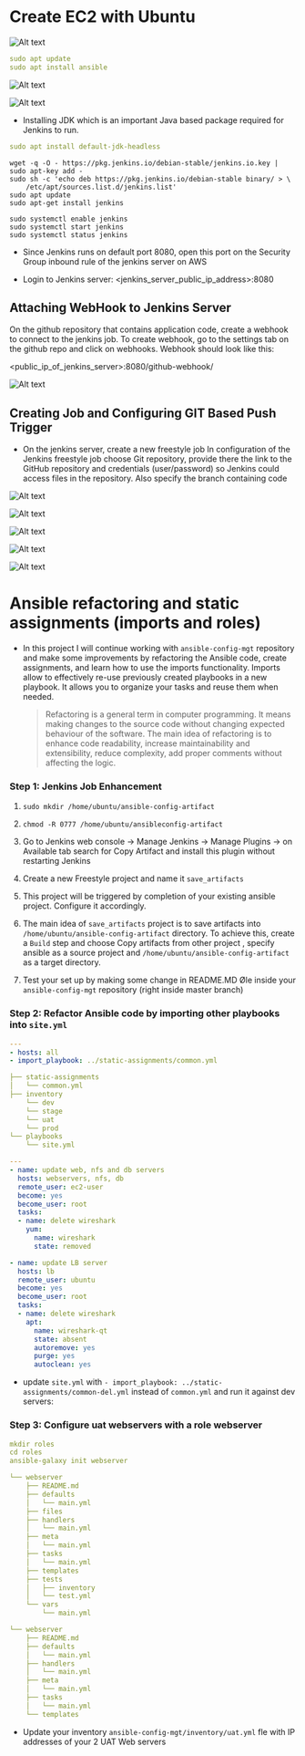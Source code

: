 # Create EC2 with Ubuntu

![Alt text](Screenshots/3.Ansible.png)

```yml
sudo apt update
sudo apt install ansible
```
![Alt text](Screenshots/1.Ansible-Version.jpg)

![Alt text](Screenshots/3.Ansible.png)
- Installing JDK which is an important Java based package required for Jenkins to run.


```yml
sudo apt install default-jdk-headless
```

```
wget -q -O - https://pkg.jenkins.io/debian-stable/jenkins.io.key | sudo apt-key add -
sudo sh -c 'echo deb https://pkg.jenkins.io/debian-stable binary/ > \
    /etc/apt/sources.list.d/jenkins.list'
sudo apt update
sudo apt-get install jenkins

sudo systemctl enable jenkins
sudo systemctl start jenkins
sudo systemctl status jenkins
```

- Since Jenkins runs on default port 8080, open this port on the Security Group inbound rule of the jenkins server on AWS



- Login to Jenkins server: <jenkins_server_public_ip_address>:8080

## Attaching WebHook to Jenkins Server
On the github repository that contains application code, create a webhook to connect to the jenkins job. To create webhook, go to the settings tab on the github repo and click on webhooks. Webhook should look like this:

<public_ip_of_jenkins_server>:8080/github-webhook/

![Alt text](Screenshots/4.Webhook.jpg)

## Creating Job and Configuring GIT Based Push Trigger

- On the jenkins server, create a new freestyle job
In configuration of the Jenkins freestyle job choose Git repository, provide there the link to the GitHub repository and credentials (user/password) so Jenkins could access files in the repository. Also specify the branch containing code

![Alt text](<Screenshots/5.Retrive Password.jpg>)

![Alt text](<Screenshots/6.Jenkins Install.jpg>)

![Alt text](<Screenshots/7.Jenkis Ready.jpg>)

![Alt text](<Screenshots/8.Build Triggers.jpg>)

![Alt text](<Screenshots/9. Status.jpg>)

# Ansible refactoring and static assignments (imports and roles)
- In this project I will continue working with `ansible-config-mgt` repository and make some improvements by refactoring the Ansible code, create assignments, and learn how to use the imports functionality. Imports allow to effectively re-use previously created playbooks in a new playbook. It allows you to organize your tasks and reuse them when needed.
  
  > Refactoring is a general term in computer programming. It means making changes to the source code without changing expected behaviour of the software. The main idea of refactoring is to enhance code readability, increase maintainability and extensibility, reduce complexity, add proper comments without affecting the logic.

### Step 1: Jenkins Job Enhancement
  
  1. `sudo mkdir /home/ubuntu/ansible-config-artifact`

  2. `chmod -R 0777 /home/ubuntu/ansibleconfig-artifact`
  3. Go to Jenkins web console -> Manage Jenkins -> Manage Plugins -> on Available tab search for Copy Artifact and install this plugin without restarting Jenkins
  4. Create a new Freestyle project and name it `save_artifacts`
  5. This project will be triggered by completion of your existing ansible project. Configure it accordingly.
  6. The main idea of `save_artifacts` project is to save artifacts into `/home/ubuntu/ansible-config-artifact` directory. To achieve this, create a `Build` step and choose Copy artifacts from other project , specify ansible as a source project and `/home/ubuntu/ansible-config-artifact` as a target directory.
  7.  Test your set up by making some change in README.MD Øle inside your  `ansible-config-mgt` repository (right inside master branch)


### Step 2: Refactor Ansible code by importing other playbooks into `site.yml`
```yml
---
- hosts: all
- import_playbook: ../static-assignments/common.yml
```

```yml
├── static-assignments
│   └── common.yml
├── inventory
    └── dev
    └── stage
    └── uat
    └── prod
└── playbooks
    └── site.yml
```


```yml
---
- name: update web, nfs and db servers
  hosts: webservers, nfs, db
  remote_user: ec2-user
  become: yes
  become_user: root
  tasks:
  - name: delete wireshark
    yum:
      name: wireshark
      state: removed

- name: update LB server
  hosts: lb
  remote_user: ubuntu
  become: yes
  become_user: root
  tasks:
  - name: delete wireshark
    apt:
      name: wireshark-qt
      state: absent
      autoremove: yes
      purge: yes
      autoclean: yes
```
- update `site.yml` with `- import_playbook: ../static-assignments/common-del.yml` instead of `common.yml` and run it against dev servers:

### Step 3: Configure uat webservers with a role webserver
```yml
mkdir roles
cd roles
ansible-galaxy init webserver

```

```yml
└── webserver
    ├── README.md
    ├── defaults
    │   └── main.yml
    ├── files
    ├── handlers
    │   └── main.yml
    ├── meta
    │   └── main.yml
    ├── tasks
    │   └── main.yml
    ├── templates
    ├── tests
    │   ├── inventory
    │   └── test.yml
    └── vars
        └── main.yml
```

```yml
└── webserver
    ├── README.md
    ├── defaults
    │   └── main.yml
    ├── handlers
    │   └── main.yml
    ├── meta
    │   └── main.yml
    ├── tasks
    │   └── main.yml
    └── templates
```
- Update your inventory `ansible-config-mgt/inventory/uat.yml` fle with IP addresses of your 2 UAT Web servers
